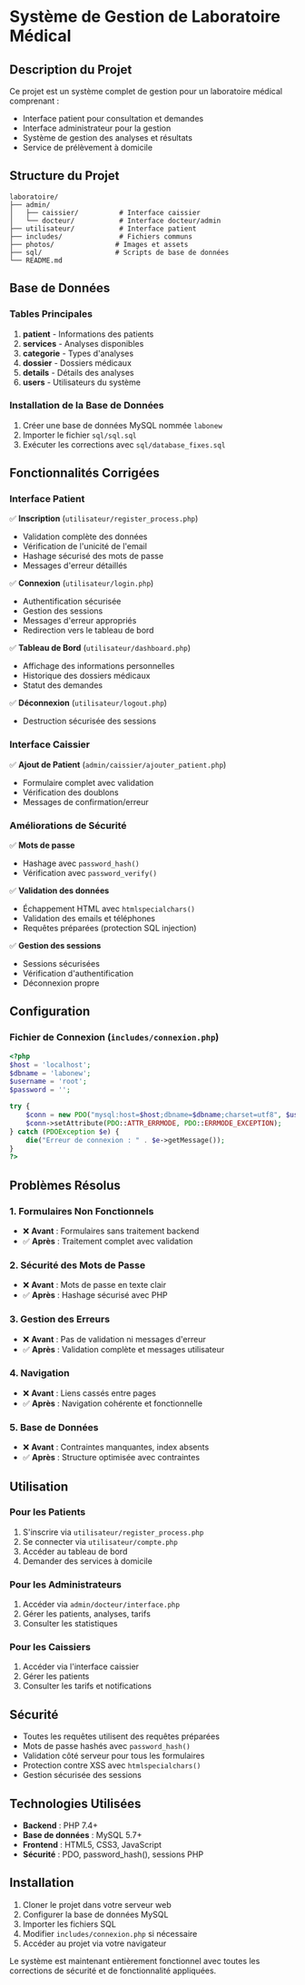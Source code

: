 # Système de Gestion de Laboratoire Médical

## Description du Projet

Ce projet est un système complet de gestion pour un laboratoire médical comprenant :
- Interface patient pour consultation et demandes
- Interface administrateur pour la gestion
- Système de gestion des analyses et résultats
- Service de prélèvement à domicile

## Structure du Projet

```
laboratoire/
├── admin/
│   ├── caissier/          # Interface caissier
│   └── docteur/           # Interface docteur/admin
├── utilisateur/           # Interface patient
├── includes/              # Fichiers communs
├── photos/               # Images et assets
├── sql/                  # Scripts de base de données
└── README.md
```

## Base de Données

### Tables Principales

1. **patient** - Informations des patients
2. **services** - Analyses disponibles
3. **categorie** - Types d'analyses
4. **dossier** - Dossiers médicaux
5. **details** - Détails des analyses
6. **users** - Utilisateurs du système

### Installation de la Base de Données

1. Créer une base de données MySQL nommée `labonew`
2. Importer le fichier `sql/sql.sql`
3. Exécuter les corrections avec `sql/database_fixes.sql`

## Fonctionnalités Corrigées

### Interface Patient

✅ **Inscription** (`utilisateur/register_process.php`)
- Validation complète des données
- Vérification de l'unicité de l'email
- Hashage sécurisé des mots de passe
- Messages d'erreur détaillés

✅ **Connexion** (`utilisateur/login.php`)
- Authentification sécurisée
- Gestion des sessions
- Messages d'erreur appropriés
- Redirection vers le tableau de bord

✅ **Tableau de Bord** (`utilisateur/dashboard.php`)
- Affichage des informations personnelles
- Historique des dossiers médicaux
- Statut des demandes

✅ **Déconnexion** (`utilisateur/logout.php`)
- Destruction sécurisée des sessions

### Interface Caissier

✅ **Ajout de Patient** (`admin/caissier/ajouter_patient.php`)
- Formulaire complet avec validation
- Vérification des doublons
- Messages de confirmation/erreur

### Améliorations de Sécurité

✅ **Mots de passe**
- Hashage avec `password_hash()`
- Vérification avec `password_verify()`

✅ **Validation des données**
- Échappement HTML avec `htmlspecialchars()`
- Validation des emails et téléphones
- Requêtes préparées (protection SQL injection)

✅ **Gestion des sessions**
- Sessions sécurisées
- Vérification d'authentification
- Déconnexion propre

## Configuration

### Fichier de Connexion (`includes/connexion.php`)

```php
<?php
$host = 'localhost';
$dbname = 'labonew';
$username = 'root';
$password = '';

try {
    $conn = new PDO("mysql:host=$host;dbname=$dbname;charset=utf8", $username, $password);
    $conn->setAttribute(PDO::ATTR_ERRMODE, PDO::ERRMODE_EXCEPTION);
} catch (PDOException $e) {
    die("Erreur de connexion : " . $e->getMessage());
}
?>
```

## Problèmes Résolus

### 1. Formulaires Non Fonctionnels
- ❌ **Avant** : Formulaires sans traitement backend
- ✅ **Après** : Traitement complet avec validation

### 2. Sécurité des Mots de Passe
- ❌ **Avant** : Mots de passe en texte clair
- ✅ **Après** : Hashage sécurisé avec PHP

### 3. Gestion des Erreurs
- ❌ **Avant** : Pas de validation ni messages d'erreur
- ✅ **Après** : Validation complète et messages utilisateur

### 4. Navigation
- ❌ **Avant** : Liens cassés entre pages
- ✅ **Après** : Navigation cohérente et fonctionnelle

### 5. Base de Données
- ❌ **Avant** : Contraintes manquantes, index absents
- ✅ **Après** : Structure optimisée avec contraintes

## Utilisation

### Pour les Patients
1. S'inscrire via `utilisateur/register_process.php`
2. Se connecter via `utilisateur/compte.php`
3. Accéder au tableau de bord
4. Demander des services à domicile

### Pour les Administrateurs
1. Accéder via `admin/docteur/interface.php`
2. Gérer les patients, analyses, tarifs
3. Consulter les statistiques

### Pour les Caissiers
1. Accéder via l'interface caissier
2. Gérer les patients
3. Consulter les tarifs et notifications

## Sécurité

- Toutes les requêtes utilisent des requêtes préparées
- Mots de passe hashés avec `password_hash()`
- Validation côté serveur pour tous les formulaires
- Protection contre XSS avec `htmlspecialchars()`
- Gestion sécurisée des sessions

## Technologies Utilisées

- **Backend** : PHP 7.4+
- **Base de données** : MySQL 5.7+
- **Frontend** : HTML5, CSS3, JavaScript
- **Sécurité** : PDO, password_hash(), sessions PHP

## Installation

1. Cloner le projet dans votre serveur web
2. Configurer la base de données MySQL
3. Importer les fichiers SQL
4. Modifier `includes/connexion.php` si nécessaire
5. Accéder au projet via votre navigateur

Le système est maintenant entièrement fonctionnel avec toutes les corrections de sécurité et de fonctionnalité appliquées.